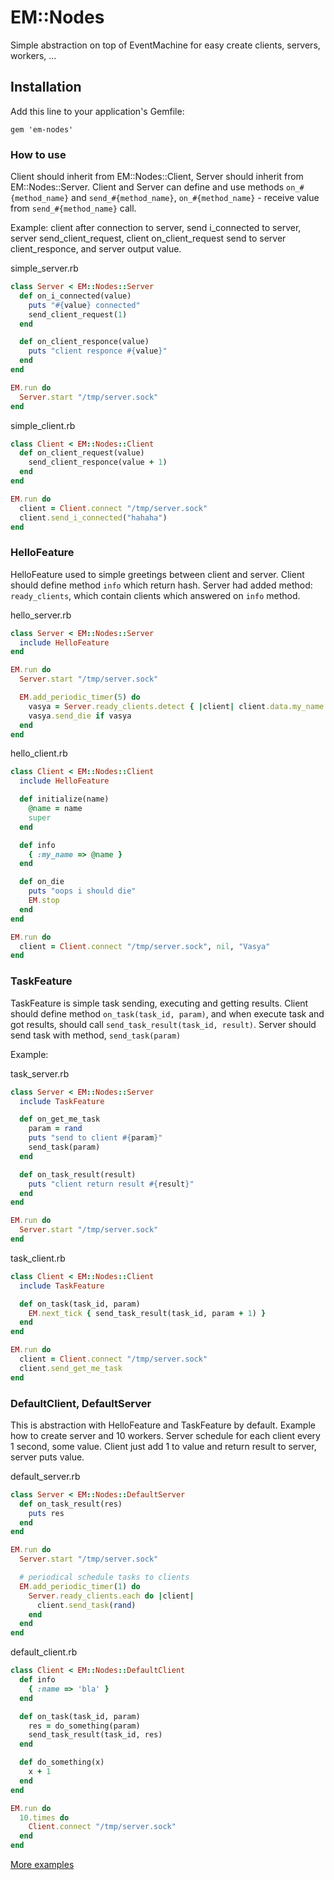 # EM::Nodes

Simple abstraction on top of EventMachine for easy create clients, servers, workers, ...

## Installation

Add this line to your application's Gemfile:

    gem 'em-nodes'

### How to use

Client should inherit from EM::Nodes::Client, Server should inherit from EM::Nodes::Server.
Client and Server can define and use methods `on_#{method_name}` and `send_#{method_name}`, `on_#{method_name}` - receive value from `send_#{method_name}` call.

Example: client after connection to server, send i_connected to server, server send_client_request, client on_client_request send to server client_responce, and server output value.

simple_server.rb
```ruby
class Server < EM::Nodes::Server
  def on_i_connected(value)
    puts "#{value} connected"
    send_client_request(1)
  end

  def on_client_responce(value)
    puts "client responce #{value}"
  end
end

EM.run do
  Server.start "/tmp/server.sock"
end
```

simple_client.rb
```ruby
class Client < EM::Nodes::Client
  def on_client_request(value)
    send_client_responce(value + 1)
  end
end

EM.run do
  client = Client.connect "/tmp/server.sock"
  client.send_i_connected("hahaha")
end
```

### HelloFeature

HelloFeature used to simple greetings between client and server. Client should define method `info` which return hash. Server had added method: `ready_clients`, which contain clients which answered on `info` method.

hello_server.rb
```ruby
class Server < EM::Nodes::Server
  include HelloFeature
end

EM.run do
  Server.start "/tmp/server.sock"

  EM.add_periodic_timer(5) do
    vasya = Server.ready_clients.detect { |client| client.data.my_name == 'Vasya' }
    vasya.send_die if vasya
  end
end
```

hello_client.rb
```ruby
class Client < EM::Nodes::Client
  include HelloFeature

  def initialize(name)
    @name = name
    super
  end

  def info
    { :my_name => @name }
  end

  def on_die
    puts "oops i should die"
    EM.stop
  end
end

EM.run do
  client = Client.connect "/tmp/server.sock", nil, "Vasya"
end
```

### TaskFeature

TaskFeature is simple task sending, executing and getting results. Client should define method `on_task(task_id, param)`, and when execute task and got results, should call `send_task_result(task_id, result)`. Server should send task with method, `send_task(param)`

Example:

task_server.rb
```ruby
class Server < EM::Nodes::Server
  include TaskFeature

  def on_get_me_task
    param = rand
    puts "send to client #{param}"
    send_task(param)
  end

  def on_task_result(result)
    puts "client return result #{result}"
  end
end

EM.run do
  Server.start "/tmp/server.sock"
end
```

task_client.rb
```ruby
class Client < EM::Nodes::Client
  include TaskFeature

  def on_task(task_id, param)
    EM.next_tick { send_task_result(task_id, param + 1) }
  end
end

EM.run do
  client = Client.connect "/tmp/server.sock"
  client.send_get_me_task
end
```

### DefaultClient, DefaultServer

This is abstraction with HelloFeature and TaskFeature by default. Example how to create server and 10 workers. Server schedule for each client every 1 second, some value. Client just add 1 to value and return result to server, server puts value.

default_server.rb
```ruby
class Server < EM::Nodes::DefaultServer
  def on_task_result(res)
    puts res
  end
end

EM.run do
  Server.start "/tmp/server.sock"

  # periodical schedule tasks to clients
  EM.add_periodic_timer(1) do
    Server.ready_clients.each do |client|
      client.send_task(rand)
    end
  end
end
```

default_client.rb
```ruby
class Client < EM::Nodes::DefaultClient
  def info
    { :name => 'bla' }
  end

  def on_task(task_id, param)
    res = do_something(param)
    send_task_result(task_id, res)
  end

  def do_something(x)
    x + 1
  end
end

EM.run do
  10.times do
    Client.connect "/tmp/server.sock"
  end
end
```

[More examples](https://github.com/kostya/em-nodes/tree/master/examples)
